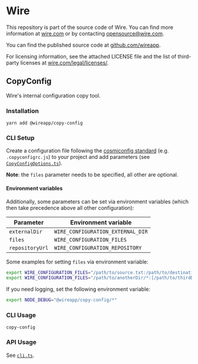 # Wire

This repository is part of the source code of Wire. You can find more information at [wire.com](https://wire.com) or by contacting opensource@wire.com.

You can find the published source code at [github.com/wireapp](https://github.com/wireapp).

For licensing information, see the attached LICENSE file and the list of third-party licenses at [wire.com/legal/licenses/](https://wire.com/legal/licenses/).

## CopyConfig

Wire's internal configuration copy tool.

### Installation

```
yarn add @wireapp/copy-config
```

### CLI Setup

Create a configuration file following the [cosmiconfig standard](https://github.com/davidtheclark/cosmiconfig#cosmiconfig) (e.g. `.copyconfigrc.js`) to your project and add parameters (see [`CopyConfigOptions.ts`](./src/main/CopyConfigOptions.ts)).

**Note**: the `files` parameter needs to be specified, all other are optional.

#### Environment variables

Additionally, some parameters can be set via environment variables (which then take precedence above all other configuration):

| Parameter       | Environment variable              |
| --------------- | --------------------------------- |
| `externalDir`   | `WIRE_CONFIGURATION_EXTERNAL_DIR` |
| `files`         | `WIRE_CONFIGURATION_FILES`        |
| `repositoryUrl` | `WIRE_CONFIGURATION_REPOSITORY`   |

Some examples for setting `files` via environment variable:

```sh
export WIRE_CONFIGURATION_FILES="/path/to/source.txt:/path/to/destination.txt;/path/to/source/:/path/to/destination/"
export WIRE_CONFIGURATION_FILES="/path/to/anotherDir/*:[/path/to/thirdDir/,/path/to/destinationDir/]"
```

If you need logging, set the following environment variable:

```sh
export NODE_DEBUG="@wireapp/copy-config/*"
```

### CLI Usage

```
copy-config
```

### API Usage

See [`cli.ts`](./src/main/cli.ts).
